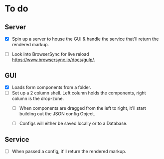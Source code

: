 # To do

## Server

- [X] Spin up a server to house the GUI & handle the service that'll return the
rendered markup.
- [ ] Look into BrowserSync for live reload https://www.browsersync.io/docs/gulp/.


## GUI

- [X] Loads form components from a folder.
- [ ] Set up a 2 column shell. Left column holds the components, right column is
the drop-zone.
   - [ ] When components are dragged from the left to right, it'll start 
   building out the JSON config Object.
   - [ ] Configs will either be saved locally or to a Database.


## Service

- [ ] When passed a config, it'll return the rendered markup.